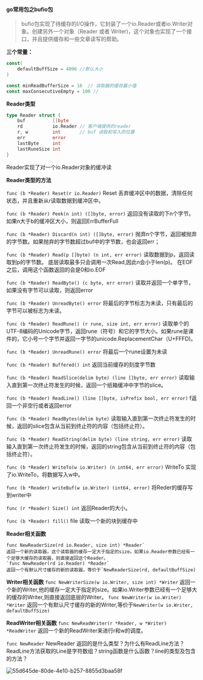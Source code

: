 #### go常用包之bufio包

> bufio包实现了待缓存的I/O操作，它封装了一个io.Reader或者io.Writer对象。创建另外一个对象（Reader 或者 Writer)，这个对象也实现了一个接口，并且提供缓存和一些文章读写的帮助。

**三个常量：**

```go
const(
    defaultBuffSize = 4096 //默认大小
)

const minReadBufferSize = 16  // 读取器的缓存最小值
const maxConsecutiveEmpty = 100 // 
```

**Reader类型**

```go
type Reader struct {
    buf          []byte
    rd           io.Reader // 客户端提供的reader
    r, w         int       // buf 读取和写入的位置
    err          error
    lastByte     int
    lastRuneSize int
}
```

Reader实现了对一个io.Reader对象的缓冲读

**Reader类型的方法**

`func (b *Reader) Reset(r io.Reader)`
Reset 丢弃缓冲区中的数据，清除任何状态，并且重新从r读取数据到缓冲区中。

`func (b *Reader) Peek(n int) ([]byte, error)`
返回没有读取的下n个字节。如果n大于b的缓冲区大小，则返回ErrBufferFull

`func (b *Reader) Discard(n int) ([]byte, error)`
抛弃n个字节，返回被抛弃的字节数。如果抛弃的字节数超过buf中的字节数，也会返回err；

`func (b *Reader) Read(p []byte) (n int, err error)`
读取数据到p，返回读取到p的字节数。
底层读取最多只会调用一次Read,因此n会小于len(p)。
在EOF之后，调用这个函数返回的会是0和io.EOF

`func (b *Reader) ReadByte() (c byte, err error)`
读取并返回一个单字节，如果没有字节可以读取，则返回error

`func (b *Reader) UnreadByte() error`
将最后的字节标志为未读，只有最后的字节可以被标志为未读。

`func (b *Reader) ReadRune() (r rune, size int, err error)`
读取单个的UTF-8编码的Unicode字节，返回rune（符号）和它的字节大小。如果rune是课件的，它小号一个字节并返回一字节的unicode.ReplacementChar（U+FFFD)。

`func (b *Reader) UnreadRune() error`
将最后一个rune设置为未读

`func (b *Reader) Buffered() int`
返回当前缓存的刻度字节数

`func (b *Reader) ReadSlice(delim byte) (line []byte, err error)`
读取输入直到第一次终止符发生的时候，返回一个纸箱缓冲中字节的slice。

`func (b *Reader) ReadLine() (line []byte, isPrefix bool, err error)`
f返回一个非空行或者返回error

`func (b *Reader) ReadBytes(delim byte)`
读取输入直到第一次终止符发生的时候，返回的slice包含从当前到终止符的内容（包括终止符）。

`func (b *Reader) ReadString(delim byte) (line string, err error)`
读取输入直到第一次终止符发生的时候，返回的string包含从当前到终止符的内容（包括终止符）。

`func (b *Reader) WriteTo(w io.Writer) (n int64, err error)`
WriteTo 实现了io.WriteTo，将数据写入w中。

`func (b *Reader) writeBuf(w io.Writer) (int64, error)`
将Reder的缓存写到writer中

`func (r *Reader) Size() int`
返回Reader的大小。

`func (b *Reader) fill()`
file 读取一个新的块到缓存中

**Reader相关函数**

```
func NewReaderSize(rd io.Reader, size int) *Reader`
返回一个新的读取器，这个读取器的缓存一定大于指定的size。如果io.Reader参数已经有一个足够大缓存的读取器，则直接返回这个Reader。
`func NewReader(rd io.Reader) *Reader`
返回一个有默认尺寸缓存的新的读取器，等价于`NewReaderSize(rd, defaultBuffSize)
```

**Writer相关函数**
`func NewWriterSize(w io.Writer, size int) *Writer`
返回一个新的Writer,他的缓存一定大于指定的size。如果io.Writer参数已经有一个足够大的缓存的Writer,则直接返回底层的Writer。
`func NewWriter(w io.Writer) *Writer`
返回一个有默认尺寸缓存的新的Writer,等价于`NewWriter(w io.Writer, defaultBuffSize)`

**ReadWriter相关函数**
`func NewReadWriter(r *Reader, w *Writer) *ReadWriter`
返回一个新的ReadWriter来进行r和w的调度。

`func NewReader`
NewReader 返回的是什么类型？为什么有ReadLine方法？ ReadLine方法获取的Line是字符数组？string函数是什么函数？line的类型及包含的方法？

![55d645de-80de-4e10-b257-8855d3baa58f](https://eric-typora-img.oss-cn-beijing.aliyuncs.com/typora/202009/04/183015-384527.png)

